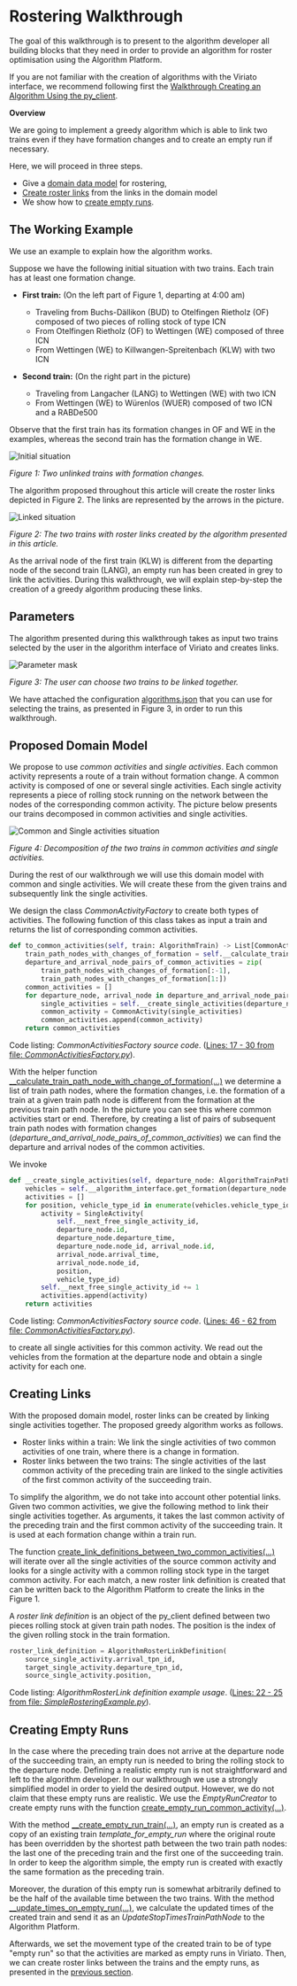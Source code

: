 # Rostering Walkthrough

The goal of this walkthrough is to present to the algorithm developer all building blocks that they need in order to provide an algorithm for roster optimisation using the Algorithm Platform. 

If you are not familiar with the creation of algorithms with the Viriato interface, we recommend following first the
[Walkthrough Creating an Algorithm Using the py_client](../../py_client_usage/dist/py_client_usage.md).

**Overview**

We are going to implement a greedy algorithm which is able to link two trains even if they have formation changes and to create an empty run if necessary.

Here, we will proceed in three steps.
* Give a [domain data model](#proposed-domain-model) for rostering,
* [Create roster links](#creating-links) from the links in the domain model
* We show how to [create empty runs](#creating-empty-runs).


## The Working Example

We use an example to explain how the algorithm works. 
 
Suppose we have the following initial situation with two trains. Each train has at least one formation change.
* **First train:** (On the left part of Figure 1, departing at 4:00 am)
    - Traveling from Buchs-Dällikon (BUD) to Otelfingen Rietholz (OF) composed of two pieces of rolling stock of type ICN
    - From Otelfingen Rietholz (OF) to Wettingen (WE) composed of three ICN
    - From Wettingen (WE) to Killwangen-Spreitenbach (KLW) with two ICN

* **Second train:** (On the right part in the picture)
    - Traveling from Langacher (LANG) to Wettingen (WE) with two ICN
    - From Wettingen (WE) to Würenlos (WUER) composed of two ICN and a RABDe500
    
Observe that the first train has its formation changes in OF and WE in the examples, whereas the second train has the formation change in WE.

![Initial situation](../images/before_links.PNG)

_Figure 1: Two unlinked trains with formation changes._

The algorithm proposed throughout this article will create the roster links depicted in Figure 2. The links are represented by the arrows in the picture.

![Linked situation](../images/after_links.PNG)

_Figure 2: The two trains with roster links created by the algorithm presented in this article._

As the arrival node of the first train (KLW) is different from the departing node of the second train (LANG), an empty run has been created in grey to link the activities.
During this walkthrough, we will explain step-by-step the creation of a greedy algorithm producing these links.

## Parameters
The algorithm presented during this walkthrough takes as input two trains selected by the user in the algorithm interface of Viriato and creates links. 

![Parameter mask](../images/parameter_mask.PNG)

_Figure 3: The user can choose two trains to be linked together._

We have attached the configuration [algorithms.json](../source/algorithms.json) that you can use for selecting 
the trains, as presented in Figure 3, in order to run this walkthrough. 

## Proposed Domain Model

We propose to use _common activities_ and _single activities_. Each common activity represents a route of a train without formation change. A common activity is composed of one or several single activities. Each single activity represents 
a piece of rolling stock running on the network between the nodes of the corresponding common activity. The picture below presents our trains decomposed in common activities and single activities. 

![Common and Single activities situation](../images/common_and_single_actvities.PNG)

_Figure 4: Decomposition of the two trains in common activities and single activities._

During the rest of our walkthrough we will use this domain model with common and single activities. We will create these from the given trains and subsequently link the single activities.

We design the class _CommonActivityFactory_ to create both types of activities. The following function of this class takes as input a train and returns the list of corresponding common activities.

```python
def to_common_activities(self, train: AlgorithmTrain) -> List[CommonActivity]:
    train_path_nodes_with_changes_of_formation = self.__calculate_train_path_node_with_change_of_formation(train)
    departure_and_arrival_node_pairs_of_common_activities = zip(
        train_path_nodes_with_changes_of_formation[:-1],
        train_path_nodes_with_changes_of_formation[1:])
    common_activities = []
    for departure_node, arrival_node in departure_and_arrival_node_pairs_of_common_activities:
        single_activities = self.__create_single_activities(departure_node, arrival_node)
        common_activity = CommonActivity(single_activities)
        common_activities.append(common_activity)
    return common_activities

```
Code listing: _CommonActivitiesFactory source code_. ([Lines: 17 - 30 from file: _CommonActivitiesFactory.py_](../../../walkthroughs/rostering/source/CommonActivitiesFactory.py#L17-L30)).


With the helper function [__calculate_train_path_node_with_change_of_formation(...)](../../../walkthroughs/rostering/source/CommonActivitiesFactory.py#L32) we determine a list of train path nodes, where the formation changes, i.e. the formation of a train at a given train path node is different from the formation at the previous train path node. 
In the picture you can see this where common activities start or end. Therefore, by creating a list of pairs of subsequent train path nodes with formation changes (_departure_and_arrival_node_pairs_of_common_activities_) we can find the departure and arrival nodes of the common activities.

We invoke

```python
def __create_single_activities(self, departure_node: AlgorithmTrainPathNode, arrival_node: AlgorithmTrainPathNode) -> List[SingleActivity]:
    vehicles = self.__algorithm_interface.get_formation(departure_node.formation_id)
    activities = []
    for position, vehicle_type_id in enumerate(vehicles.vehicle_type_ids):
        activity = SingleActivity(
            self.__next_free_single_activity_id,
            departure_node.id,
            departure_node.departure_time,
            departure_node.node_id, arrival_node.id,
            arrival_node.arrival_time,
            arrival_node.node_id,
            position,
            vehicle_type_id)
        self.__next_free_single_activity_id += 1
        activities.append(activity)
    return activities

```
Code listing: _CommonActivitiesFactory source code_. ([Lines: 46 - 62 from file: _CommonActivitiesFactory.py_](../../../walkthroughs/rostering/source/CommonActivitiesFactory.py#L46-L62)).

to create all single activities for this common activity. We read out the vehicles from the formation at the departure node and obtain a single activity for each one.

## Creating Links

With the proposed domain model, roster links can be created by linking single activities together. The proposed greedy algorithm works as follows.

* Roster links within a train: We link the single activities of two common activities of one train, where there is a change in formation.
* Roster links between the two trains: The single activities of the last common activity of the preceding train are linked to the single activities of the first common activity of the succeeding train.

To simplify the algorithm, we do not take into account other potential links. Given two common activities, 
we give the following method to link their single activities together. As arguments, it takes the last common activity of 
the preceding train and the first common activity of the succeeding train. It is used at each formation change within a 
train run.

The function [create_link_definitions_between_two_common_activities(...)](../../../walkthroughs/rostering/source/SimpleRosteringExample.py#L14) will iterate over all the single activities of the source common activity and looks for a single activity with a common rolling stock type in the target common 
activity. For each match, a new roster link definition is created that can be written back to the Algorithm Platform to create the links in the Figure 1. 

A _roster link definition_ is an object of the py_client defined between two pieces rolling stock at given train path nodes. The position is the index of the given rolling stock in the train formation. 

```python
roster_link_definition = AlgorithmRosterLinkDefinition(
    source_single_activity.arrival_tpn_id,
    target_single_activity.departure_tpn_id,
    source_single_activity.position,

```
Code listing: _AlgorithmRosterLink definition example usage_. ([Lines: 22 - 25 from file: _SimpleRosteringExample.py_](../../../walkthroughs/rostering/source/SimpleRosteringExample.py#L22-L25)).


## Creating Empty Runs

In the case where the preceding train does not arrive at the departure node of the succeeding train, an empty run is needed to bring the rolling stock to the departure node. Defining a realistic empty run is not straightforward and left to the algorithm developer. 
In our walkthrough we use a strongly simplified model in order to yield the desired output. However, we do not claim that these empty runs are realistic. We use the _EmptyRunCreator_ to create empty runs with the function [create_empty_run_common_activity(...)](../../../walkthroughs/rostering/source/EmptyRunCreator.py#L25).

With the method [__create_empty_run_train(...)](../../../walkthroughs/rostering/source/EmptyRunCreator.py#L32), an empty run is created as a copy of an existing train _template_for_empty_run_ where the original route has been overridden by the shortest path between the two train path nodes: the last one of the preceding train and the first one of the succeeding train.
In order to keep the algorithm simple, the empty run is created with exactly the same formation as the preceding train.

Moreover, the duration of this empty run is somewhat arbitrarily defined to be the half of the available time between the two trains. With the method [__update_times_on_empty_run(...)](../../../walkthroughs/rostering/source/EmptyRunCreator.py#L51), we calculate the updated times of the created train and send it as an _UpdateStopTimesTrainPathNode_ to the Algorithm Platform.


Afterwards, we set the movement type of the created train to be of type "empty run" so that the activities are marked as empty runs in Viriato. Then, we can create roster links between the trains and the empty runs, as presented in the [previous section](#creating-links).